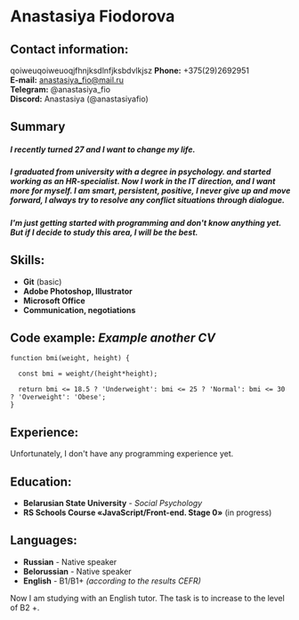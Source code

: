 # Anastasiya Fiodorova

## Contact information: 
qoiweuqoiweuoqjfhnjksdlnfjksbdvlkjsz
**Phone:** +375(29)2692951 <br >
**E-mail:** anastasiya_fio@mail.ru <br >
**Telegram:** @anastasiya_fio <br >
**Discord:** Anastasiya (@anastasiyafio)

## Summary

##### I recently turned 27 and I want to change my life. 

##### I graduated from university with a degree in psychology. and started working as an HR-specialist. Now I work in the IT direction, and I want more for myself. I am smart, persistent, positive, I never give up and move forward, I always try to resolve any conflict situations through dialogue.

##### I'm just getting started with programming and don't know anything yet. But if I decide to study this area, I will be the best.

## Skills:

* **Git** (basic)
* **Adobe Photoshop, Illustrator**
* **Microsoft Office**
* **Сommunication, negotiations**

## Code example:  *Example another CV*

```
function bmi(weight, height) {

  const bmi = weight/(height*height);
  
  return bmi <= 18.5 ? 'Underweight': bmi <= 25 ? 'Normal': bmi <= 30 ? 'Overweight': 'Obese';
}
```

## Experience:

Unfortunately, I don't have any programming experience yet.

## Education:

* **Belarusian State University** - *Social Psychology*
* **RS Schools Course «JavaScript/Front-end. Stage 0»** (in progress)

## Languages:

* **Russian** - Native speaker
* **Belorussian** - Native speaker
* **English** - B1/B1+  *(according to the results CEFR)*

Now I am studying with an English tutor. The task is to increase to the level of B2 +.
